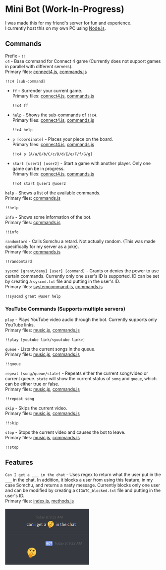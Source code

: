 # Mini Bot (Work-In-Progress)
I was made this for my friend's server for fun and experience.  
I currently host this on my own PC using [Node.js](https://nodejs.org/en/).
## Commands
Prefix - `!!`  
`c4` - Base command for Connect 4 game (Currently does not support games in parallel with different servers).  
Primary files: [connect4.js](https://github.com/MiniDomo/Mini-Bot/blob/master/connect4.js), [commands.js](https://github.com/MiniDomo/Mini-Bot/blob/master/commands.js) 
```
!!c4 [sub-command]
```
- `ff` - Surrender your current game.  
  Primary files: [connect4.js](https://github.com/MiniDomo/Mini-Bot/blob/master/connect4.js), [commands.js](https://github.com/MiniDomo/Mini-Bot/blob/master/commands.js)
  ```
  !!c4 ff
  ```
- `help` - Shows the sub-commands of `!!c4`.  
  Primary files: [connect4.js](https://github.com/MiniDomo/Mini-Bot/blob/master/connect4.js), [commands.js](https://github.com/MiniDomo/Mini-Bot/blob/master/commands.js)
  ```
  !!c4 help
  ```
- `p [coordinate]` - Places your piece on the board.  
  Primary files: [connect4.js](https://github.com/MiniDomo/Mini-Bot/blob/master/connect4.js), [commands.js](https://github.com/MiniDomo/Mini-Bot/blob/master/commands.js)
  ```
  !!c4 p [A/a/B/b/C/c/D/d/E/e/F/f/G/g]
  ```
- `start [user1] [user2]` - Start a game with another player. Only one game can be in progress.  
  Primary files: [connect4.js](https://github.com/MiniDomo/Mini-Bot/blob/master/connect4.js), [commands.js](https://github.com/MiniDomo/Mini-Bot/blob/master/commands.js)
  ```
  !!c4 start @user1 @user2
  ```
`help` - Shows a list of the available commands.  
Primary files: [commands.js](https://github.com/MiniDomo/Mini-Bot/blob/master/commands.js)
```
!!help
```
`info` - Shows some information of the bot.  
Primary files: [commands.js](https://github.com/MiniDomo/Mini-Bot/blob/master/commands.js)
```
!!info
```
`randomtard` - Calls Somchu a retard. Not actually random. (This was made specifically for my server as a joke).  
Primary files: [commands.js](https://github.com/MiniDomo/Mini-Bot/blob/master/commands.js)
```
!!randomtard
```
`syscmd [grant/deny] [user] [command]` - Grants or denies the power to use certain commands. Currently only one user's ID is supported. ID can be set by creating a `syscmd.txt` file and putting in the user's ID.  
Primary files: [systemcommand.js](https://github.com/MiniDomo/Mini-Bot/blob/master/systemcommand.js), [commands.js](https://github.com/MiniDomo/Mini-Bot/blob/master/commands.js)
```
!!syscmd grant @user help
```
### YouTube Commands (Supports multiple servers)
`play` - Plays YouTube video audio through the bot. Currently supports only YouTube links.  
Primary files: [music.js](https://github.com/MiniDomo/Mini-Bot/blob/master/music.js), [commands.js](https://github.com/MiniDomo/Mini-Bot/blob/master/commands.js)
```
!!play [youtube link/<youtube link>]
```
`queue` - Lists the current songs in the queue.  
Primary files: [music.js](https://github.com/MiniDomo/Mini-Bot/blob/master/music.js), [commands.js](https://github.com/MiniDomo/Mini-Bot/blob/master/commands.js)
```
!!queue
```
`repeat [song/queue/state]` - Repeats either the current song/video or current queue. `state` will show the current status of `song` and `queue`, which can be either true or false.  
Primary files: [music.js](https://github.com/MiniDomo/Mini-Bot/blob/master/music.js), [commands.js](https://github.com/MiniDomo/Mini-Bot/blob/master/commands.js)
```
!!repeat song
```
`skip` - Skips the current video.  
Primary files: [music.js](https://github.com/MiniDomo/Mini-Bot/blob/master/music.js), [commands.js](https://github.com/MiniDomo/Mini-Bot/blob/master/commands.js)
```
!!skip
```
`stop` - Stops the current video and causes the bot to leave.  
Primary files: [music.js](https://github.com/MiniDomo/Mini-Bot/blob/master/music.js), [commands.js](https://github.com/MiniDomo/Mini-Bot/blob/master/commands.js)
```
!!stop
```
## Features
`Can I get a ___ in the chat` - Uses regex to return what the user put in the `___` in the chat. In addition, it blocks a user from using this feature, in my case Somchu, and returns a nasty message. Currently blocks only one user and can be modified by creating a `CIGATC_blocked.txt` file and putting in the user's ID.  
Primary files: [index.js](https://github.com/MiniDomo/Mini-Bot/blob/master/index.js), [methods.js](https://github.com/MiniDomo/Mini-Bot/blob/master/methods.js)
<br>
<br>
![CanIGetA___InTheChatImage](CanIGetAInTheChat.png)